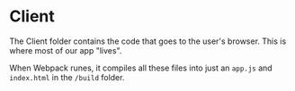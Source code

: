 # Client

The Client folder contains the code that goes to the user's browser. This is where most of our app "lives".

When Webpack runes, it compiles all these files into just an `app.js` and `index.html` in the `/build` folder.

